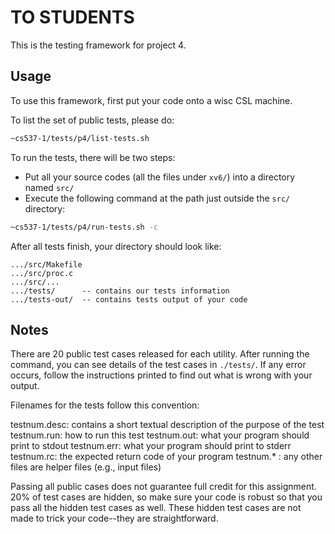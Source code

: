 # TO STUDENTS

This is the testing framework for project 4.

## Usage

To use this framework, first put your code onto a wisc CSL machine.

To list the set of public tests, please do:

```bash
~cs537-1/tests/p4/list-tests.sh
```

To run the tests, there will be two steps:

- Put all your source codes (all the files under `xv6/`) into a directory named `src/`
- Execute the following command at the path just outside the `src/` directory:

```bash
~cs537-1/tests/p4/run-tests.sh -c
```

After all tests finish, your directory should look like:

```text
.../src/Makefile
.../src/proc.c
.../src/...
.../tests/      -- contains our tests information
.../tests-out/  -- contains tests output of your code
```


## Notes

There are 20 public test cases released for each utility. After running the command, you can see details of the test cases in `./tests/`. If any error occurs, follow the instructions printed to find out what is wrong with your output.

Filenames for the tests follow this convention:

testnum.desc: contains a short textual description of the purpose of the test
testnum.run: how to run this test
testnum.out: what your program should print to stdout
testnum.err: what your program should print to stderr
testnum.rc: the expected return code of your program
testnum.* : any other files are helper files (e.g., input files)

Passing all public cases does not guarantee full credit for this assignment. 20% of test cases are hidden, so make sure your code is robust so that you pass all the hidden test cases as well. These hidden test cases are not made to trick your code--they are straightforward.
